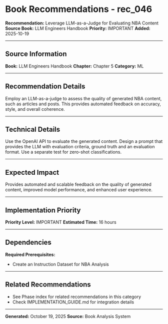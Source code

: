 # Book Recommendations - rec_046

**Recommendation:** Leverage LLM-as-a-Judge for Evaluating NBA Content
**Source Book:** LLM Engineers Handbook
**Priority:** IMPORTANT
**Added:** 2025-10-19

---

## Source Information

**Book:** LLM Engineers Handbook
**Chapter:** Chapter 5
**Category:** ML

---

## Recommendation Details

Employ an LLM-as-a-judge to assess the quality of generated NBA content, such as articles and posts. This provides automated feedback on accuracy, style, and overall coherence.

---

## Technical Details

Use the OpenAI API to evaluate the generated content. Design a prompt that provides the LLM with evaluation criteria, ground truth and an evaluation format. Use a separate test for zero-shot classifications.

---

## Expected Impact

Provides automated and scalable feedback on the quality of generated content, improved model performance, and enhanced user experience.

---

## Implementation Priority

**Priority Level:** IMPORTANT
**Estimated Time:** 16 hours

---

## Dependencies

**Required Prerequisites:**

- Create an Instruction Dataset for NBA Analysis


---

## Related Recommendations

- See Phase index for related recommendations in this category
- Check IMPLEMENTATION_GUIDE.md for integration details

---

**Generated:** October 19, 2025
**Source:** Book Analysis System
